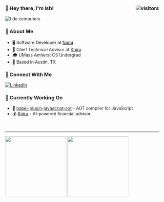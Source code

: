 ### 👋 Hey there, I'm Ish! <img align="right" src="https://visitor-badge.laobi.icu/badge?page_id=ishchhabra.ishchhabra" alt="visitors" />

<img align="center" src="https://readme-typing-svg.herokuapp.com?font=Fira+Code&pause=1000&random=false&width=435&lines=I+do+computers." alt="I do computers" />

### 📖 About Me

- 🖥️ Software Developer at [Nuna](https://www.nuna.com)
- 🤖 Chief Technical Advisor at [Kniru](https://www.kniru.com)
- 🎓 UMass Amherst CS Undergrad
- 📍 Based in Austin, TX

### 🔗 Connect With Me

[![LinkedIn](https://img.shields.io/badge/-LinkedIn-0077B5?style=flat&logo=linkedin)](https://www.linkedin.com/in/ishchhabra)

### 🔨 Currently Working On

- 🚀 [babel-plugin-javascript-aot](https://github.com/ishchhabra/babel-plugin-javascript-aot) - AOT compiler for JavaScript
- 💰 [Kniru](https://www.kniru.com) - AI-powered financial advisor

<br />
<hr />

<div >
    <img height="200" src="https://github-readme-stats.vercel.app/api?username=ishchhabra&show_icons=true&theme=tokyonight&hide_border=true" />
    <img height="200" src="https://github-readme-stats.vercel.app/api/top-langs/?username=ishchhabra&layout=compact&theme=tokyonight&hide_border=true" />
</div>
